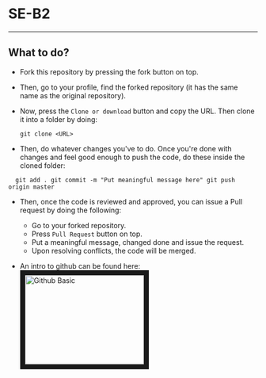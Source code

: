 # SE-B2

---
## What to do?
* Fork this repository by pressing the fork button on top.
* Then, go to your profile, find the forked repository (it has the same name as the original repository). 
* Now, press the `Clone or download` button and copy the URL. Then clone it into a folder by doing:

    `git clone <URL>`

* Then, do whatever changes you've to do. Once you're done with changes and feel good enough to push the code, do these inside the cloned folder:

`   git add .
    git commit -m "Put meaningful message here"
    git push origin master
`

* Then, once the code is reviewed and approved, you can issue a Pull request by doing the following:
	* Go to your forked repository. 
	* Press `Pull Request` button on top.
	* Put a meaningful message, changed done and issue the request.
	* Upon resolving conflicts, the code will be merged.

* An intro to github can be found here: 
<a href="http://www.youtube.com/watch?feature=player_embedded&v=0fKg7e37bQE
" target="_blank"><img src="http://img.youtube.com/vi/0fKg7e37bQE/0.jpg" 
alt="Github Basic" width="240" height="180" border="10" /></a>
